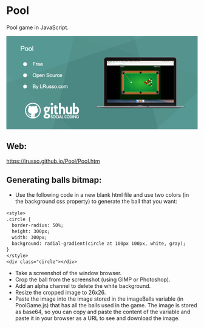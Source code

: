 # Pool

Pool game in JavaScript.

![alt screenshot](https://raw.githubusercontent.com/lrusso/Pool/master/Pool.png)

## Web:

https://lrusso.github.io/Pool/Pool.htm

## Generating balls bitmap:

- Use the following code in a new blank html file and use two colors (in the background css property) to generate the ball that you want:

```
<style>
.circle {
  border-radius: 50%;
  height: 300px;
  width: 300px;
  background: radial-gradient(circle at 100px 100px, white, gray);
}
</style>
<div class="circle"></div>
```
- Take a screenshot of the window browser.
- Crop the ball from the screenshot (using GIMP or Photoshop).
- Add an alpha channel to delete the white background.
- Resize the cropped image to 26x26.
- Paste the image into the image stored in the imageBalls variable (in PoolGame.js) that has all the balls used in the game. The image is stored as base64, so you can copy and paste the content of the variable and paste it in your browser as a URL to see and download the image.
